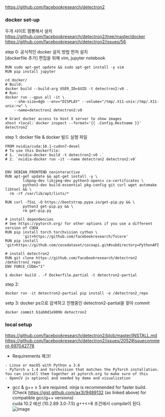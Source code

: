 https://github.com/facebookresearch/detectron2  

### docker set-up
두개 사이트 짬뽕해서 설치  
https://github.com/facebookresearch/detectron2/tree/master/docker
https://github.com/facebookresearch/detectron2/issues/56 

step 0: 공식적인 docker 설치 방법 먼저 설치  
[dockerfile 추가] 편집을 위해 vim, jupyter notebook  
```
RUN sudo apt-get update && sudo apt-get install -y vim
RUN pip install jupyter
```
```
cd docker/
# Build:
docker build --build-arg USER_ID=$UID -t detectron2:v0 .
# Run:
docker run --gpus all -it \
	--shm-size=8gb --env="DISPLAY" --volume="/tmp/.X11-unix:/tmp/.X11-unix:rw" \
	--name=detectron2 detectron2:v0

# Grant docker access to host X server to show images
xhost +local:`docker inspect --format='{{ .Config.Hostname }}' detectron2`
```
step 1: docker file & docker 빌드 실행 파일
```
FROM nvidia/cuda:10.1-cudnn7-devel
# To use this Dockerfile:
# 1. `nvidia-docker build -t detectron2:v0 .`
# 2. `nvidia-docker run -it --name detectron2 detectron2:v0`


ENV DEBIAN_FRONTEND noninteractive
RUN apt-get update && apt-get install -y \
        libpng-dev libjpeg-dev python3-opencv ca-certificates \
        python3-dev build-essential pkg-config git curl wget automake libtool && \
  rm -rf /var/lib/apt/lists/*

RUN curl -fSsL -O https://bootstrap.pypa.io/get-pip.py && \
        python3 get-pip.py && \
        rm get-pip.py

# install dependencies
# See https://pytorch.org/ for other options if you use a different version of CUDA
RUN pip install torch torchvision cython \
        'git+https://github.com/facebookresearch/fvcore'
RUN pip install 'git+https://github.com/cocodataset/cocoapi.git#subdirectory=PythonAPI'

# install detectron2
RUN git clone https://github.com/facebookresearch/detectron2 /detectron2_repo
ENV FORCE_CUDA="1"
```
```
$ docker build . -f Dockerfile.partial -t detectron2-partial
```
step 2: 
```
docker run -it detectron2-partial pip install -e /detectron2_repo
```
setp 3: docker ps으로 검색하고 진행중인 detectron2-partial을 찾아 commit  
```
docker commit b1ab0d1e909b detectron2
```
### local setup
https://github.com/facebookresearch/detectron2/blob/master/INSTALL.md  
https://github.com/facebookresearch/detectron2/issues/2052#issuecomment-697042778  
- Requirements 체크!  
```
- Linux or macOS with Python ≥ 3.6
- PyTorch ≥ 1.4 and torchvision that matches the PyTorch installation. You can install them together at pytorch.org to make sure of this
- OpenCV is optional and needed by demo and visualization
```
- gcc & g++ ≥ 5 are required. ninja is recommended for faster build.  
(Check https://gist.github.com/ax3l/9489132 (as linked above) for compatible gcc/g++ versions)  
cuda 10.2 에선 (10.2.89 3.0-7.5) g++<=8 조건에서 compile이 된다.
![image](https://user-images.githubusercontent.com/56099627/94123814-37502880-fe8f-11ea-8b2e-bd50522dbc5f.png)  

```

```
